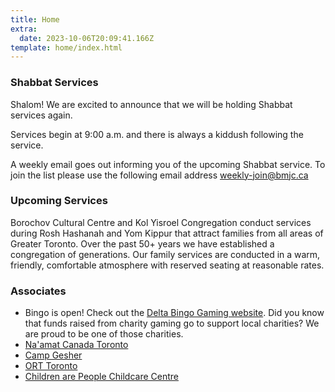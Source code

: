 ```yaml
---
title: Home
extra:
  date: 2023-10-06T20:09:41.166Z
template: home/index.html
---
```

### Shabbat Services

Shalom! We are excited to announce that we will be holding Shabbat services again.

Services begin at 9:00 a.m. and there is always a kiddush following the service. 

A weekly email goes out informing you of the upcoming Shabbat service.  To join the list please use the following email address [weekly-join@bmjc.ca](mailto:weekly-join@bmjc.ca)

### Upcoming Services

Borochov Cultural Centre and Kol Yisroel Congregation conduct services during Rosh Hashanah and Yom Kippur that attract families from all areas of Greater Toronto. Over the past 50+ years we have established a congregation of generations. Our family services are conducted in a warm, friendly, comfortable atmosphere with reserved seating at reasonable rates.

### Associates

* Bingo is open! Check out the [Delta Bingo Gaming website](https://deltabingo.com/our-locations/downsview/). Did you know that funds raised from charity gaming go to support local charities? We are proud to be one of those charities.
* [Na'amat Canada Toronto](https://www.naamat.com)
* [Camp Gesher](https://campgesher.com)
* [ORT Toronto](https://ort-toronto.org)
* [Children are People Childcare Centre](https://www.icsg.ca/)